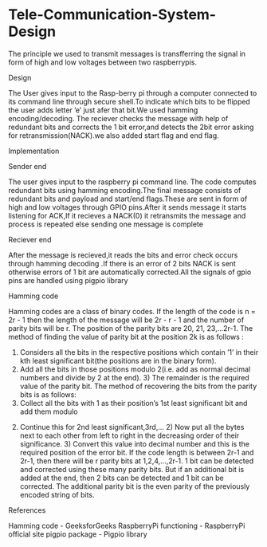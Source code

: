 # Tele-Communication-System-Design
The principle we used to transmit messages is transfferring the signal in form of high and
low voltages between two raspberrypis.

Design

The User gives input to the Rasp-berry pi through a computer connected to its command
line through secure shell.To indicate which bits to be flipped the user adds letter ’e’ just afer
that bit.We used hamming encoding/decoding. The reciever checks the message with help of
redundant bits and corrects the 1 bit error,and detects the 2bit error asking for retransmission(NACK).we also added start flag and end flag.

Implementation

Sender end

The user gives input to the raspberry pi command line. The code computes redundant
bits using hamming encoding.The final message consists of redundant bits and payload and
start/end flags.These are sent in form of high and low voltages through GPIO pins.After it
sends message it starts listening for ACK,If it recieves a NACK(0) it retransmits the message
and process is repeated else sending one message is complete

Reciever end

After the message is recieved,it reads the bits and error check occurs through hamming decoding .If there is an error of 2 bits NACK is sent otherwise errors of 1 bit are automatically
corrected.All the signals of gpio pins are handled using pigpio library

Hamming code

Hamming codes are a class of binary codes. If the length of the code is n = 2r - 1 then the
length of the message will be 2r - r - 1 and the number of parity bits will be r. The position of
the parity bits are 20, 21, 23,...2r-1. The method of finding the value of parity bit at the position
2k is as follows :
1) Considers all the bits in the respective positions which contain ’1’ in their kth least significant
bit(the positions are in the binary form).
2) Add all the bits in those positions modulo 2(i.e. add as normal decimal numbers and divide
by 2 at the end). 3) The remainder is the required value of the parity bit.
The method of recovering the bits from the parity bits is as follows:
1) Collect all the bits with 1 as their position’s 1st least significant bit and add them modulo
2. Continue this for 2nd least significant,3rd,... 2) Now put all the bytes next to each other
from left to right in the decreasing order of their significance. 3) Convert this value into decimal
number and this is the required position of the error bit.
If the code length is between 2r-1 and 2r-1, then there will be r parity bits at 1,2,4,...,2r-1. 1 bit
can be detected and corrected using these many parity bits. But if an additional bit is added at
the end, then 2 bits can be detected and 1 bit can be corrected. The additional parity bit is the
even parity of the previously encoded string of bits.

References

Hamming code - GeeksforGeeks
RaspberryPi functioning - RaspberryPi official site
pigpio package - Pigpio library
